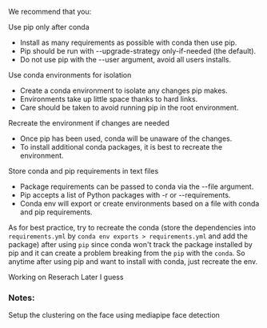 We recommend that you:

Use pip only after conda

- Install as many requirements as possible with conda then use pip.
- Pip should be run with --upgrade-strategy only-if-needed (the default).
- Do not use pip with the --user argument, avoid all users installs.

Use conda environments for isolation

- Create a conda environment to isolate any changes pip makes.
- Environments take up little space thanks to hard links.
- Care should be taken to avoid running pip in the root environment.

Recreate the environment if changes are needed

- Once pip has been used, conda will be unaware of the changes.
- To install additional conda packages, it is best to recreate the environment.

Store conda and pip requirements in text files

- Package requirements can be passed to conda via the --file argument.
- Pip accepts a list of Python packages with -r or --requirements.
- Conda env will export or create environments based on a file with conda and pip requirements.

As for best practice, try to recreate the conda (store the dependencies into `requirements.yml` by `conda env exports > requirements.yml` and add the package) after using `pip` since conda won't track the package installed by pip and it can create a problem breaking from the `pip` with the `conda`. So anytime after using pip and want to install with conda, just recreate the env.

Working on Reserach Later I guess

### Notes:

Setup the clustering on the face using mediapipe face detection
